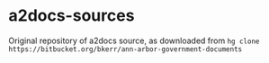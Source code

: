 # a2docs-sources
Original repository of a2docs source, as downloaded from 
`hg clone https://bitbucket.org/bkerr/ann-arbor-government-documents`
